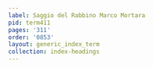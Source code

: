 ```yaml
---
label: Saggio del Rabbino Marco Mortara
pid: term411
pages: '311'
order: '0853'
layout: generic_index_term
collection: index-headings
---
```


